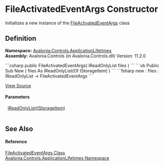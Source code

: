 # FileActivatedEventArgs Constructor


Initializes a new instance of the <a href="T_Avalonia_Controls_ApplicationLifetimes_FileActivatedEventArgs">FileActivatedEventArgs</a> class



## Definition
**Namespace:** <a href="N_Avalonia_Controls_ApplicationLifetimes">Avalonia.Controls.ApplicationLifetimes</a>  
**Assembly:** Avalonia.Controls (in Avalonia.Controls.dll) Version: 11.2.0

<Tabs groupId="api-code-preview">
<TabItem value="csharp" label="C#">
```csharp
public FileActivatedEventArgs(
	IReadOnlyList<IStorageItem> files
)
```
</TabItem>
<TabItem value="vb" label="VB">
```vb
Public Sub New ( 
	files As IReadOnlyList(Of IStorageItem)
)
```
</TabItem>
<TabItem value="fsharp" label="F#">
```fsharp
new : 
        files : IReadOnlyList<IStorageItem> -> FileActivatedEventArgs
```
</TabItem>
</Tabs>



<a href="https://github.com/AvaloniaUI/Avalonia/tree/master/src/Avalonia.Controls/ApplicationLifetimes/FileActivatedEventArgs.cs#L8" title="View the source code">View Source</a>



#### Parameters
<dl><dt>  <a href="https://learn.microsoft.com/dotnet/api/system.collections.generic.ireadonlylist-1" target="_blank" rel="noopener noreferrer">IReadOnlyList</a>(<a href="T_Avalonia_Platform_Storage_IStorageItem">IStorageItem</a>)</dt><dd> </dd></dl>

## See Also


#### Reference
<a href="T_Avalonia_Controls_ApplicationLifetimes_FileActivatedEventArgs">FileActivatedEventArgs Class</a>  
<a href="N_Avalonia_Controls_ApplicationLifetimes">Avalonia.Controls.ApplicationLifetimes Namespace</a>  
